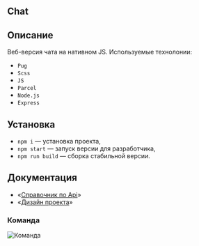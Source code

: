 ## Chat

## Описание

Веб-версия чата на нативном JS.
Используемые технолонии:

- `Pug`
- `Scss`
- `JS`
- `Parcel`
- `Node.js`
- `Express`

## Установка

- `npm i` — установка проекта,
- `npm start` — запуск версии для разработчика,
- `npm run build` — сборка стабильной версии.

## Документация

- «[Справочник по Api](https://ya-praktikum.tech/api/v2/swagger/#/)»
- «[Дизайн проекта](https://www.figma.com/file/7szbwMRC7dSURJIupsPYiT/Chat?node-id=20%3A236)»

### **Команда**

![Команда](https://github.com/MaxVilson)
